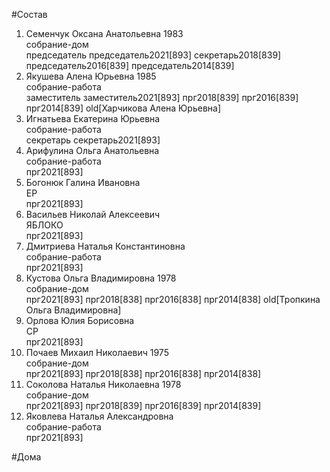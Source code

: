 #Состав  
1. Семенчук Оксана Анатольевна 1983  
    собрание-дом  
    председатель председатель2021[893] секретарь2018[839] председатель2016[839] председатель2014[839]  
2. Якушева Алена Юрьевна 1985  
    собрание-работа  
    заместитель заместитель2021[893] прг2018[839] прг2016[839] прг2014[839] old[Харчикова Алена Юрьевна]  
3. Игнатьева Екатерина Юрьевна  
    собрание-работа  
    секретарь секретарь2021[893]  
4. Арифулина Ольга Анатольевна  
    собрание-работа  
    прг2021[893]  
5. Богонюк Галина Ивановна  
    ЕР  
    прг2021[893]  
6. Васильев Николай Алексеевич  
    ЯБЛОКО  
    прг2021[893]  
7. Дмитриева Наталья Константиновна  
    собрание-работа  
    прг2021[893]  
8. Кустова Ольга Владимировна 1978  
    собрание-дом  
    прг2021[893] прг2018[838] прг2016[838] прг2014[838] old[Тропкина Ольга Владимировна]  
9. Орлова Юлия Борисовна  
    СР  
    прг2021[893]  
10. Почаев Михаил Николаевич 1975  
    собрание-дом  
    прг2021[893] прг2018[838] прг2016[838] прг2014[838]  
11. Соколова Наталья Николаевна 1978  
    собрание-дом  
    прг2021[893] прг2018[839] прг2016[839] прг2014[839]  
12. Яковлева Наталья Александровна  
    собрание-работа  
    прг2021[893]  

#Дома  
